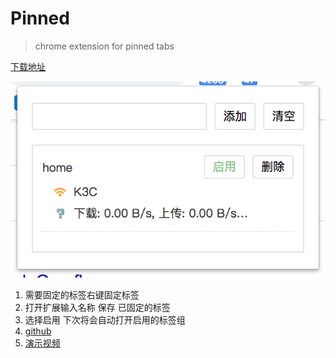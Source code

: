 # Pinned
> chrome extension for pinned tabs

[下载地址](https://chrome.google.com/webstore/detail/pinned-tabs/biccgodmohjplafdhicdhkdeeejcmgia)

![picture](images/test.png)


1. 需要固定的标签右键固定标签
2. 打开扩展输入名称 保存 已固定的标签
3. 选择启用 下次将会自动打开启用的标签组
4. [github](https://github.com/0851/pinned)
5. [演示视频](https://raw.githubusercontent.com/0851/pinned/master/images/use.mp4)
